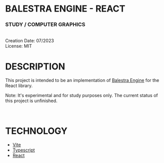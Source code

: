 # BALESTRA ENGINE - REACT
### STUDY / COMPUTER GRAPHICS

<br/>
Creation Date: 07/2023
<br/>
License: MIT

<br/>

# DESCRIPTION

This project is intended to be an implementation of <a href="https://github.com/hfantini/js-balestra">Balestra Engine</a> for the React library.

Note: It's experimental and for study purposes only. The current status of this project is unfinished.

<br/>

# TECHNOLOGY

- <a href="https://vitejs.dev/">Vite</a>
- <a href="https://www.typescriptlang.org/">Typescript</a>
- <a href="https://react.dev/">React</a>
